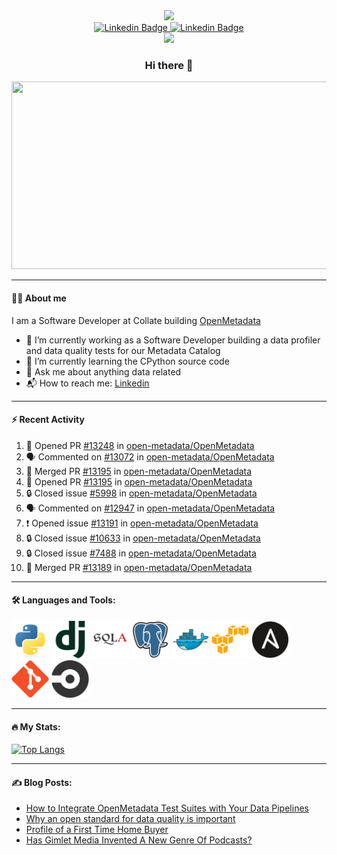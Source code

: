 <div id="header" align="center">
  <img src="https://media.giphy.com/media/5eLDrEaRGHegx2FeF2/giphy.gif" width="100"/>
</div>
<div id="badges" align="center">
  <a href="https://www.linkedin.com/in/teddycrepineau/">
    <img src="https://shields.io/badge/Linkedin-blue?logo=linkedin&logoColor=white&style=for-the-badge" alt="Linkedin Badge"/>
  </a>
  <a href="https://medium.com/@teddycrpineau">
    <img src="https://shields.io/badge/Medium-black?logo=medium&logoColor=white&style=for-the-badge" alt="Linkedin Badge"/>
  </a>
</div>
<div align="center">
  <img src="https://komarev.com/ghpvc/?username=TeddyCr&color=blue&style=flat-square" />
</div>

<h3 align="center">
Hi there 👋
</h3>
<div align="center">
  <img src="https://media.giphy.com/media/L8K62iTDkzGX6/giphy.gif" width="600" height="300"/>
</div>

---

#### :technologist: About me
I am a Software Developer at Collate building <a href="https://open-metadata.org"/>OpenMetadata</a>
- 🔭 I’m currently working as a Software Developer building a data profiler and data quality tests for our Metadata Catalog
- 🐍 I’m currently learning the CPython source code
- 💬 Ask me about anything data related
- 📬 How to reach me: [Linkedin](https://shields.io/badge/Linkedin-blue?logo=linkedin&logoColor=white&style=for-the-badge)

---

#### ⚡️ Recent Activity
<!--START_SECTION:activity-->
1. 💪 Opened PR [#13248](https://github.com/open-metadata/OpenMetadata/pull/13248) in [open-metadata/OpenMetadata](https://github.com/open-metadata/OpenMetadata)
2. 🗣 Commented on [#13072](https://github.com/open-metadata/OpenMetadata/issues/13072#issuecomment-1720901026) in [open-metadata/OpenMetadata](https://github.com/open-metadata/OpenMetadata)
3. 🎉 Merged PR [#13195](https://github.com/open-metadata/OpenMetadata/pull/13195) in [open-metadata/OpenMetadata](https://github.com/open-metadata/OpenMetadata)
4. 💪 Opened PR [#13195](https://github.com/open-metadata/OpenMetadata/pull/13195) in [open-metadata/OpenMetadata](https://github.com/open-metadata/OpenMetadata)
5. 🔒 Closed issue [#5998](https://github.com/open-metadata/OpenMetadata/issues/5998) in [open-metadata/OpenMetadata](https://github.com/open-metadata/OpenMetadata)
6. 🗣 Commented on [#12947](https://github.com/open-metadata/OpenMetadata/issues/12947#issuecomment-1719332146) in [open-metadata/OpenMetadata](https://github.com/open-metadata/OpenMetadata)
7. ❗ Opened issue [#13191](https://github.com/open-metadata/OpenMetadata/issues/13191) in [open-metadata/OpenMetadata](https://github.com/open-metadata/OpenMetadata)
8. 🔒 Closed issue [#10633](https://github.com/open-metadata/OpenMetadata/issues/10633) in [open-metadata/OpenMetadata](https://github.com/open-metadata/OpenMetadata)
9. 🔒 Closed issue [#7488](https://github.com/open-metadata/OpenMetadata/issues/7488) in [open-metadata/OpenMetadata](https://github.com/open-metadata/OpenMetadata)
10. 🎉 Merged PR [#13189](https://github.com/open-metadata/OpenMetadata/pull/13189) in [open-metadata/OpenMetadata](https://github.com/open-metadata/OpenMetadata)
<!--END_SECTION:activity-->

---

#### :hammer_and_wrench: Languages and Tools:
<div>
   <img src="https://github.com/devicons/devicon/blob/master/icons/python/python-original.svg" width="60" height="60"/>
   <img src="https://github.com/devicons/devicon/blob/master/icons/django/django-plain.svg" width="60" height="60"/>
   <img src="https://github.com/devicons/devicon/blob/master/icons/sqlalchemy/sqlalchemy-original.svg" width="60" height="60"/>
   <img src="https://github.com/devicons/devicon/blob/master/icons/postgresql/postgresql-original.svg" width="60" height="60"/>
   <img src="https://github.com/devicons/devicon/blob/master/icons/docker/docker-original.svg" width="60" height="60"/>
   <img src="https://github.com/devicons/devicon/blob/master/icons/amazonwebservices/amazonwebservices-original.svg" width="60" height="60"/>
   <img src="https://github.com/devicons/devicon/blob/master/icons/ansible/ansible-original.svg" width="60" height="60"/>
   <img src="https://github.com/devicons/devicon/blob/master/icons/git/git-original.svg" width="60" height="60"/>
   <img src="https://github.com/devicons/devicon/blob/master/icons/circleci/circleci-plain.svg" width="60" height="60"/>
</div>

---

#### 🔥 My Stats:
[![Top Langs](https://github-readme-stats.vercel.app/api/top-langs/?username=TeddyCr&layout=compact&hide=javascript,html,css)](https://github.com/anuraghazra/github-readme-stats)

---

#### ✍️ Blog Posts:
<!-- BLOG-POST-LIST:START -->
- [How to Integrate OpenMetadata Test Suites with Your Data Pipelines](https://blog.open-metadata.org/how-to-integrate-openmetadata-test-suites-with-your-data-pipelines-d83fb55fa494?source=rss-16e0670af08f------2)
- [Why an open standard for data quality is important](https://blog.open-metadata.org/why-are-we-building-a-data-quality-standard-1753fae87259?source=rss-16e0670af08f------2)
- [Profile of a First Time Home Buyer](https://medium.com/@teddycrpineau/profile-of-a-first-time-home-buyer-f6498b9aacc8?source=rss-16e0670af08f------2)
- [Has Gimlet Media Invented A New Genre Of Podcasts?](https://medium.com/@teddycrpineau/has-gimlet-media-invented-the-plog-983533737398?source=rss-16e0670af08f------2)
<!-- BLOG-POST-LIST:END -->
